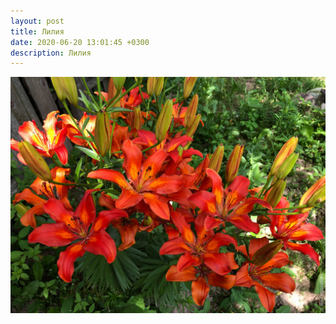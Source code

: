 ```yaml
---
layout: post
title: Лилия
date: 2020-06-20 13:01:45 +0300
description: Лилия
---
```


<img src="/assets/images/2020/06/2020-06-20_13-01-45_IMG_3452_web.jpg" class="img-fluid mx-auto d-block" alt="Лилия" />
